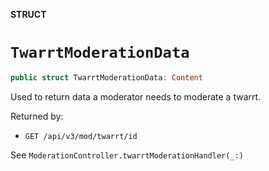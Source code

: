 **STRUCT**

# `TwarrtModerationData`

```swift
public struct TwarrtModerationData: Content
```

Used to return data a moderator needs to moderate a twarrt. 

Returned by:
* `GET /api/v3/mod/twarrt/id`

See `ModerationController.twarrtModerationHandler(_:)`
